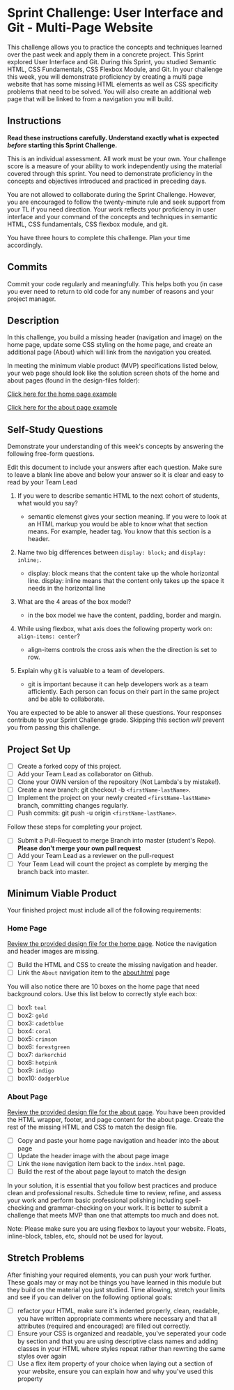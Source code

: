# Sprint Challenge: User Interface and Git - Multi-Page Website

This challenge allows you to practice the concepts and techniques learned over the past week and apply them in a concrete project. This Sprint explored User Interface and Git. During this Sprint, you studied Semantic HTML, CSS Fundamentals, CSS Flexbox Module, and Git. In your challenge this week, you will demonstrate proficiency by creating a multi page website that has some missing HTML elements as well as CSS specificity problems that need to be solved. You will also create an additional web page that will be linked to from a navigation you will build.

## Instructions

**Read these instructions carefully. Understand exactly what is expected _before_ starting this Sprint Challenge.**

This is an individual assessment. All work must be your own. Your challenge score is a measure of your ability to work independently using the material covered through this sprint. You need to demonstrate proficiency in the concepts and objectives introduced and practiced in preceding days.

You are not allowed to collaborate during the Sprint Challenge. However, you are encouraged to follow the twenty-minute rule and seek support from your TL if you need direction. Your work reflects your proficiency in user interface and your command of the concepts and techniques in semantic HTML, CSS fundamentals, CSS flexbox module, and git.

You have three hours to complete this challenge. Plan your time accordingly.

## Commits

Commit your code regularly and meaningfully. This helps both you (in case you ever need to return to old code for any number of reasons and your project manager.

## Description

In this challenge, you build a missing header (navigation and image) on the home page, update some CSS styling on the home page, and create an additional page (About) which will link from the navigation you created.

In meeting the minimum viable product (MVP) specifications listed below, your web page should look like the solution screen shots of the home and about pages (found in the design-files folder):

[Click here for the home page example](https://tk-assets.lambdaschool.com/39a49225-8ac9-43da-aa90-514fd60ae99a_sprint-challenge-ui-home-example.png)

[Click here for the about page example](https://tk-assets.lambdaschool.com/ede1bb1a-63ff-4801-8c02-3efa2f603190_sprint-challenge-ui-about-example.png)

## Self-Study Questions

Demonstrate your understanding of this week's concepts by answering the following free-form questions.

Edit this document to include your answers after each question. Make sure to leave a blank line above and below your answer so it is clear and easy to read by your Team Lead

1. If you were to describe semantic HTML to the next cohort of students, what would you say?

   - semantic elemenst gives your section meaning. If you were to look at an HTML markup you would be able to know what that section means. For example, header tag. You know that this section is a header.

2. Name two big differences between `display: block;` and `display: inline;`.

   - display: block means that the content take up the whole horizontal line.
     display: inline means that the content only takes up the space it needs in the horizontal line

3. What are the 4 areas of the box model?

   - in the box model we have the content, padding, border and margin.

4. While using flexbox, what axis does the following property work on: `align-items: center`?

   - align-items controls the cross axis when the the direction is set to row.

5. Explain why git is valuable to a team of developers.
   - git is important because it can help developers work as a team afficiently. Each person can focus on their part in the same project and be able to collaborate.

You are expected to be able to answer all these questions. Your responses contribute to your Sprint Challenge grade. Skipping this section _will_ prevent you from passing this challenge.

## Project Set Up

- [ ] Create a forked copy of this project.
- [ ] Add your Team Lead as collaborator on Github.
- [ ] Clone your OWN version of the repository (Not Lambda's by mistake!).
- [ ] Create a new branch: git checkout -b `<firstName-lastName>`.
- [ ] Implement the project on your newly created `<firstName-lastName>` branch, committing changes regularly.
- [ ] Push commits: git push -u origin `<firstName-lastName>`.

Follow these steps for completing your project.

- [ ] Submit a Pull-Request to merge <firstName-lastName> Branch into master (student's Repo). **Please don't merge your own pull request**
- [ ] Add your Team Lead as a reviewer on the pull-request
- [ ] Your Team Lead will count the project as complete by merging the branch back into master.

## Minimum Viable Product

Your finished project must include all of the following requirements:

### Home Page

[Review the provided design file for the home page](design-files/home.png). Notice the navigation and header images are missing.

- [ ] Build the HTML and CSS to create the missing navigation and header.
- [ ] Link the `About` navigation item to the [about.html](about.html) page

You will also notice there are 10 boxes on the home page that need background colors. Use this list below to correctly style each box:

- [ ] box1: `teal`
- [ ] box2: `gold`
- [ ] box3: `cadetblue`
- [ ] box4: `coral`
- [ ] box5: `crimson`
- [ ] box6: `forestgreen`
- [ ] box7: `darkorchid`
- [ ] box8: `hotpink`
- [ ] box9: `indigo`
- [ ] box10: `dodgerblue`

### About Page

[Review the provided design file for the about page](design-files/about.png). You have been provided the HTML wrapper, footer, and page content for the about page. Create the rest of the missing HTML and CSS to match the design file.

- [ ] Copy and paste your home page navigation and header into the about page
- [ ] Update the header image with the about page image
- [ ] Link the `Home` navigation item back to the `index.html` page.
- [ ] Build the rest of the about page layout to match the design

In your solution, it is essential that you follow best practices and produce clean and professional results. Schedule time to review, refine, and assess your work and perform basic professional polishing including spell-checking and grammar-checking on your work. It is better to submit a challenge that meets MVP than one that attempts too much and does not.

Note: Please make sure you are using flexbox to layout your website. Floats, inline-block, tables, etc, should not be used for layout.

## Stretch Problems

After finishing your required elements, you can push your work further. These goals may or may not be things you have learned in this module but they build on the material you just studied. Time allowing, stretch your limits and see if you can deliver on the following optional goals:

- [ ] refactor your HTML, make sure it's indented properly, clean, readable, you have written appropriate comments where necessary and that all attributes (required and encouraged) are filled out correctly.
- [ ] Ensure your CSS is organized and readable, you've seperated your code by section and that you are using descriptive class names and adding classes in your HTML where styles repeat rather than rewrting the same styles over again
- [ ] Use a flex item property of your choice when laying out a section of your website, ensure you can explain how and why you've used this property
